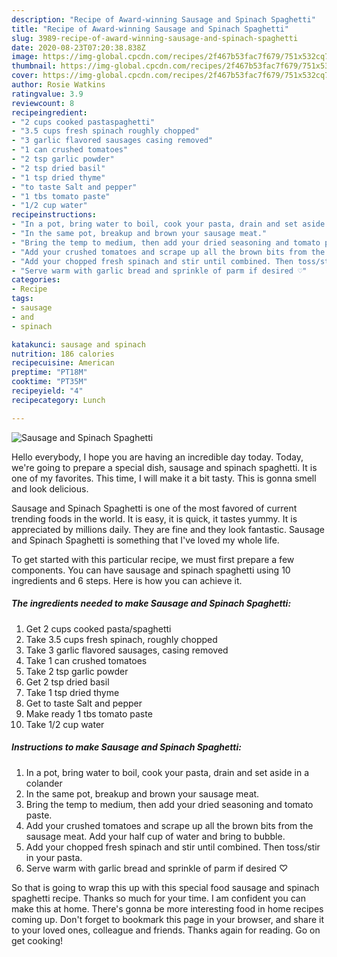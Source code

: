```yaml
---
description: "Recipe of Award-winning Sausage and Spinach Spaghetti"
title: "Recipe of Award-winning Sausage and Spinach Spaghetti"
slug: 3989-recipe-of-award-winning-sausage-and-spinach-spaghetti
date: 2020-08-23T07:20:38.838Z
image: https://img-global.cpcdn.com/recipes/2f467b53fac7f679/751x532cq70/sausage-and-spinach-spaghetti-recipe-main-photo.jpg
thumbnail: https://img-global.cpcdn.com/recipes/2f467b53fac7f679/751x532cq70/sausage-and-spinach-spaghetti-recipe-main-photo.jpg
cover: https://img-global.cpcdn.com/recipes/2f467b53fac7f679/751x532cq70/sausage-and-spinach-spaghetti-recipe-main-photo.jpg
author: Rosie Watkins
ratingvalue: 3.9
reviewcount: 8
recipeingredient:
- "2 cups cooked pastaspaghetti"
- "3.5 cups fresh spinach roughly chopped"
- "3 garlic flavored sausages casing removed"
- "1 can crushed tomatoes"
- "2 tsp garlic powder"
- "2 tsp dried basil"
- "1 tsp dried thyme"
- "to taste Salt and pepper"
- "1 tbs tomato paste"
- "1/2 cup water"
recipeinstructions:
- "In a pot, bring water to boil, cook your pasta, drain and set aside in a colander"
- "In the same pot, breakup and brown your sausage meat."
- "Bring the temp to medium, then add your dried seasoning and tomato paste."
- "Add your crushed tomatoes and scrape up all the brown bits from the sausage meat. Add your half cup of water and bring to bubble."
- "Add your chopped fresh spinach and stir until combined. Then toss/stir in your pasta."
- "Serve warm with garlic bread and sprinkle of parm if desired ♡"
categories:
- Recipe
tags:
- sausage
- and
- spinach

katakunci: sausage and spinach 
nutrition: 186 calories
recipecuisine: American
preptime: "PT18M"
cooktime: "PT35M"
recipeyield: "4"
recipecategory: Lunch

---
```



![Sausage and Spinach Spaghetti](https://img-global.cpcdn.com/recipes/2f467b53fac7f679/751x532cq70/sausage-and-spinach-spaghetti-recipe-main-photo.jpg)

Hello everybody, I hope you are having an incredible day today. Today, we're going to prepare a special dish, sausage and spinach spaghetti. It is one of my favorites. This time, I will make it a bit tasty. This is gonna smell and look delicious.



Sausage and Spinach Spaghetti is one of the most favored of current trending foods in the world. It is easy, it is quick, it tastes yummy. It is appreciated by millions daily. They are fine and they look fantastic. Sausage and Spinach Spaghetti is something that I've loved my whole life.


To get started with this particular recipe, we must first prepare a few components. You can have sausage and spinach spaghetti using 10 ingredients and 6 steps. Here is how you can achieve it.

<!--inarticleads1-->

##### The ingredients needed to make Sausage and Spinach Spaghetti:

1. Get 2 cups cooked pasta/spaghetti
1. Take 3.5 cups fresh spinach, roughly chopped
1. Take 3 garlic flavored sausages, casing removed
1. Take 1 can crushed tomatoes
1. Take 2 tsp garlic powder
1. Get 2 tsp dried basil
1. Take 1 tsp dried thyme
1. Get to taste Salt and pepper
1. Make ready 1 tbs tomato paste
1. Take 1/2 cup water




<!--inarticleads2-->

##### Instructions to make Sausage and Spinach Spaghetti:

1. In a pot, bring water to boil, cook your pasta, drain and set aside in a colander
1. In the same pot, breakup and brown your sausage meat.
1. Bring the temp to medium, then add your dried seasoning and tomato paste.
1. Add your crushed tomatoes and scrape up all the brown bits from the sausage meat. Add your half cup of water and bring to bubble.
1. Add your chopped fresh spinach and stir until combined. Then toss/stir in your pasta.
1. Serve warm with garlic bread and sprinkle of parm if desired ♡




So that is going to wrap this up with this special food sausage and spinach spaghetti recipe. Thanks so much for your time. I am confident you can make this at home. There's gonna be more interesting food in home recipes coming up. Don't forget to bookmark this page in your browser, and share it to your loved ones, colleague and friends. Thanks again for reading. Go on get cooking!
